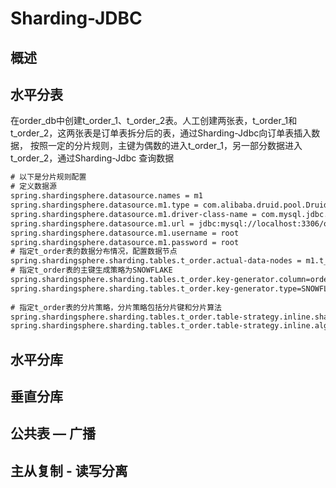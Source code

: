 

# Sharding-JDBC

<!-- 
***ShardingSphere-JDBC5.1.0读写分离配置示例（Java Config）
https://blog.csdn.net/qq_31226223/article/details/123815551

*** https://blog.csdn.net/Bitter_Li/article/details/122394199

https://blog.csdn.net/yx444535180/article/details/123377956
-->


## 概述


## 水平分表
<!-- 
https://blog.csdn.net/u013473447/article/details/121868284
-->
在order_db中创建t_order_1、t_order_2表。人工创建两张表，t_order_1和t_order_2，这两张表是订单表拆分后的表，通过Sharding-Jdbc向订单表插入数据， 按照一定的分片规则，主键为偶数的进入t_order_1，另一部分数据进入t_order_2，通过Sharding-Jdbc 查询数据  

```xml
# 以下是分片规则配置
# 定义数据源
spring.shardingsphere.datasource.names = m1
spring.shardingsphere.datasource.m1.type = com.alibaba.druid.pool.DruidDataSource
spring.shardingsphere.datasource.m1.driver‐class‐name = com.mysql.jdbc.Driver
spring.shardingsphere.datasource.m1.url = jdbc:mysql://localhost:3306/order_db?useUnicode=true
spring.shardingsphere.datasource.m1.username = root
spring.shardingsphere.datasource.m1.password = root
# 指定t_order表的数据分布情况，配置数据节点
spring.shardingsphere.sharding.tables.t_order.actual‐data‐nodes = m1.t_order_$‐>{1..2}
# 指定t_order表的主键生成策略为SNOWFLAKE
spring.shardingsphere.sharding.tables.t_order.key‐generator.column=order_id
spring.shardingsphere.sharding.tables.t_order.key‐generator.type=SNOWFLAKE
 
# 指定t_order表的分片策略，分片策略包括分片键和分片算法
spring.shardingsphere.sharding.tables.t_order.table‐strategy.inline.sharding‐column = order_id
spring.shardingsphere.sharding.tables.t_order.table‐strategy.inline.algorithm‐expression =t_order_$‐>{order_id % 2 + 1}

```


## 水平分库


## 垂直分库

## 公共表 — 广播

## 主从复制 - 读写分离

